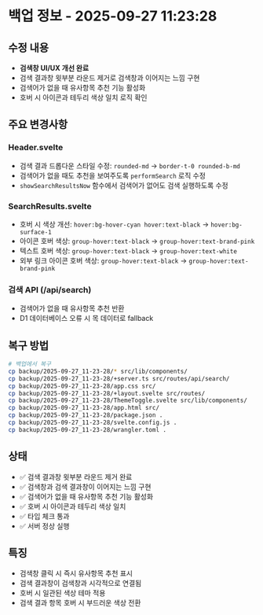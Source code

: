 # 백업 정보 - 2025-09-27 11:23:28

## 수정 내용
- **검색창 UI/UX 개선 완료**
- 검색 결과창 윗부분 라운드 제거로 검색창과 이어지는 느낌 구현
- 검색어가 없을 때 유사항목 추천 기능 활성화
- 호버 시 아이콘과 테두리 색상 일치 로직 확인

## 주요 변경사항

### Header.svelte
- 검색 결과 드롭다운 스타일 수정: `rounded-md` → `border-t-0 rounded-b-md`
- 검색어가 없을 때도 추천을 보여주도록 `performSearch` 로직 수정
- `showSearchResultsNow` 함수에서 검색어가 없어도 검색 실행하도록 수정

### SearchResults.svelte
- 호버 시 색상 개선: `hover:bg-hover-cyan hover:text-black` → `hover:bg-surface-1`
- 아이콘 호버 색상: `group-hover:text-black` → `group-hover:text-brand-pink`
- 텍스트 호버 색상: `group-hover:text-black` → `group-hover:text-white`
- 외부 링크 아이콘 호버 색상: `group-hover:text-black` → `group-hover:text-brand-pink`

### 검색 API (/api/search)
- 검색어가 없을 때 유사항목 추천 반환
- D1 데이터베이스 오류 시 목 데이터로 fallback

## 복구 방법
```bash
# 백업에서 복구
cp backup/2025-09-27_11-23-28/* src/lib/components/
cp backup/2025-09-27_11-23-28/+server.ts src/routes/api/search/
cp backup/2025-09-27_11-23-28/app.css src/
cp backup/2025-09-27_11-23-28/+layout.svelte src/routes/
cp backup/2025-09-27_11-23-28/ThemeToggle.svelte src/lib/components/
cp backup/2025-09-27_11-23-28/app.html src/
cp backup/2025-09-27_11-23-28/package.json .
cp backup/2025-09-27_11-23-28/svelte.config.js .
cp backup/2025-09-27_11-23-28/wrangler.toml .
```

## 상태
- ✅ 검색 결과창 윗부분 라운드 제거 완료
- ✅ 검색창과 검색 결과창이 이어지는 느낌 구현
- ✅ 검색어가 없을 때 유사항목 추천 기능 활성화
- ✅ 호버 시 아이콘과 테두리 색상 일치
- ✅ 타입 체크 통과
- ✅ 서버 정상 실행

## 특징
- 검색창 클릭 시 즉시 유사항목 추천 표시
- 검색 결과창이 검색창과 시각적으로 연결됨
- 호버 시 일관된 색상 테마 적용
- 검색 결과 항목 호버 시 부드러운 색상 전환














